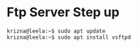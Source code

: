 # Ftp Server Step up
```
krizna@leela:~$ sudo apt update
krizna@leela:~$ sudo apt install vsftpd
```
